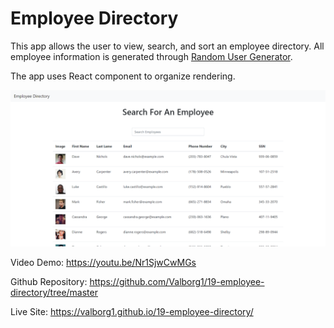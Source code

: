 # Employee Directory

This app allows the user to view, search, and sort an employee directory. All employee information is generated through [Random User Generator](https://randomuser.me/).

The app uses React component to organize rendering.

![main](./assets/ee_dir_example.png)

Video Demo: https://youtu.be/Nr1SjwCwMGs

Github Repository: https://github.com/Valborg1/19-employee-directory/tree/master

Live Site: https://valborg1.github.io/19-employee-directory/
